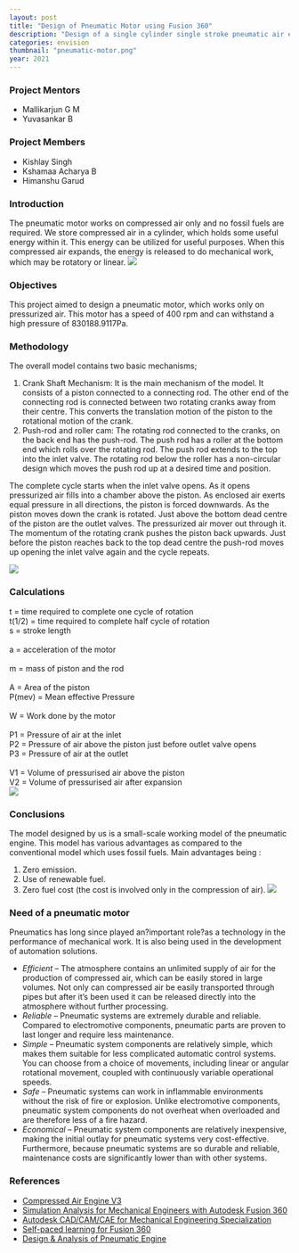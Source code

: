 ```yaml
---
layout: post
title: "Design of Pneumatic Motor using Fusion 360"
description: "Design of a single cylinder single stroke pneumatic air engine using Fusion 360"
categories: envision
thumbnail: "pneumatic-motor.png"
year: 2021
---
```


### Project Mentors
- Mallikarjun G M
- Yuvasankar B 

### Project Members
- Kishlay Singh
- Kshamaa Acharya B
- Himanshu Garud

### Introduction
The pneumatic motor works on compressed air only and no fossil fuels are required. We store compressed air in a cylinder, which holds some useful energy within it. This energy can be utilized for useful purposes. When this  compressed air expands, the energy is released to do mechanical work, which may be rotatory or linear.
![](/virtual-expo/assets/img/envision/piston/pneumaticmotor_1.png)

### Objectives
This project aimed to design a pneumatic motor, which works only on pressurized air. This motor has a speed of 400 rpm and can withstand a high pressure of 830188.9117Pa. 

### Methodology
The overall model contains two basic mechanisms;
1. Crank Shaft Mechanism: It is the main mechanism of the model. It consists of a piston connected to a connecting rod. The other end of the connecting rod is connected between two rotating cranks away from their centre. This converts the translation motion of the piston to the rotational motion of the crank.
2. Push-rod and roller cam: The rotating rod connected to the cranks, on the back end has the push-rod. The push rod has a roller at the bottom end which rolls over the rotating rod. The push rod extends to the top into the inlet valve. The rotating rod below the roller has a non-circular design which moves the push rod up at a desired time and position. 

The complete cycle starts when the inlet valve opens. As it opens pressurized air fills into a chamber above the piston. As enclosed air exerts equal pressure in all directions, the piston is forced downwards. As the piston moves down the crank is rotated. Just above the bottom dead centre of the piston are the outlet valves. The pressurized air mover out through it. The momentum of the rotating crank pushes the piston back upwards. Just before the piston reaches back to the top dead centre the push-rod moves up opening the inlet valve again and the cycle repeats.

![](/virtual-expo/assets/img/envision/piston/pneumaticmotor_3.png)

### Calculations
t = time required to complete one cycle of rotation<br>
t(1/2) = time required to complete half cycle of rotation<br>
s = stroke length<br>
<br>
a = acceleration of the motor<br>
<br>
m = mass of piston and the rod<br>
<br>
A = Area of the piston<br>
P(mev) = Mean effective Pressure<br>
<br>
W = Work done by the motor<br>
<br>
P1 = Pressure of air at the inlet<br>
P2 = Pressure of air above the piston just before outlet valve opens<br>
P3 = Pressure of air at the outlet<br>
<br>
V1 = Volume of pressurised air above the piston<br>
V2 = Volume of pressurised air after expansion<br>
![](/virtual-expo/assets/img/envision/piston/pneumaticmotor_4.png)

### Conclusions
The model designed by us is a small-scale working model of the pneumatic engine. 
This model has various advantages as compared to the conventional model which uses fossil fuels. Main advantages being :
1. Zero emission. 
2. Use of renewable fuel. 
3. Zero fuel cost (the cost is involved only in the compression of air).
![](/virtual-expo/assets/img/envision/piston/pneumaticmotor_2.png)

### Need of a pneumatic motor
Pneumatics has long since played an?important role?as a technology in the performance of mechanical work. It is also being used in the development of automation solutions. 
- *Efficient* – The atmosphere contains an unlimited supply of air for the production of compressed air, which can be easily stored in large volumes. Not only can compressed air be easily transported through pipes but after it’s been used it can be released directly into the atmosphere without further processing. 
- *Reliable* – Pneumatic systems are extremely durable and reliable. Compared to electromotive components, pneumatic parts are proven to last longer and require less maintenance. 
- *Simple* – Pneumatic system components are relatively simple, which makes them suitable for less complicated automatic control systems. You can choose from a choice of movements, including linear or angular rotational movement, coupled with continuously variable operational speeds.
- *Safe* – Pneumatic systems can work in inflammable environments without the risk of fire or explosion. Unlike electromotive components, pneumatic system components do not overheat when overloaded and are therefore less of a fire hazard. 
- *Economical* – Pneumatic system components are relatively inexpensive, making the initial outlay for pneumatic systems very cost-effective. Furthermore, because pneumatic systems are so durable and reliable, maintenance costs are significantly lower than with other systems. 

### References
- [Compressed Air Engine V3](https://gumroad.com/l/QUutw)
- [Simulation Analysis for Mechanical Engineers with Autodesk Fusion 360](https://www.coursera.org/learn/simulation-analysis-mechanical-engineers)
- [Autodesk CAD/CAM/CAE for Mechanical Engineering Specialization](https://www.coursera.org/specializations/autodesk-cad-cam-cae-mechanical-engineering)
- [Self-paced learning for Fusion 360](https://help.autodesk.com/view/fusion360/ENU/courses/)
- [Design & Analysis of Pneumatic Engine](https://www.irjet.net/archives/V7/i11/IRJET-V7I1173.pdf)
